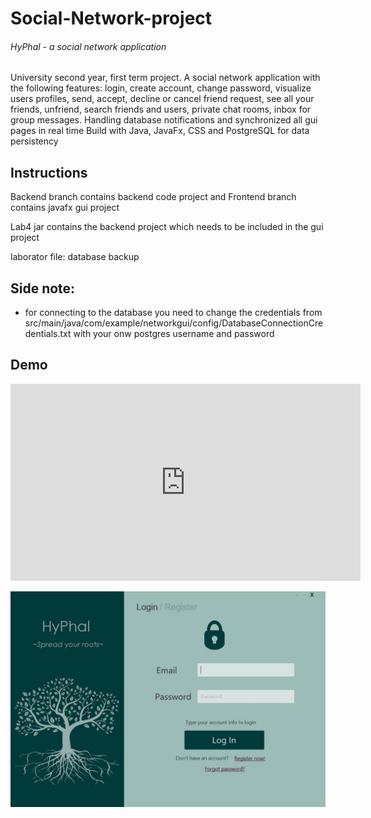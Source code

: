 # Social-Network-project
###### HyPhal - a social network application

University second year, first term project. A social network application with the following features: login, create account, change password, visualize users profiles, send, accept, decline or cancel friend request, see all your friends, unfriend, search friends and users, private chat rooms, inbox for group messages.
Handling database notifications and synchronized all gui pages in real time 
Build with Java, JavaFx, CSS and PostgreSQL for data persistency


## Instructions

Backend branch contains backend code project and Frontend branch contains javafx gui project

Lab4 jar contains the backend project which needs to be included in the gui project

laborator file: database backup 


## Side note: 

- for connecting to the database you need to change the credentials from 
src/main/java/com/example/networkgui/config/DatabaseConnectionCredentials.txt
with your onw postgres username and password

## Demo
<p align="center">
<iframe width="560" height="315" src="https://www.youtube.com/embed/878HlI0UtHY" title="YouTube video player" frameborder="0" allow="accelerometer; autoplay; clipboard-write; encrypted-media; gyroscope; picture-in-picture" allowfullscreen></iframe>
</p>

![Alt text](https://github.com/AndreeaGabrian/Social-Network-project/blob/main/HyPhal%20images/wellcomeScreen.jpg?raw=true)


